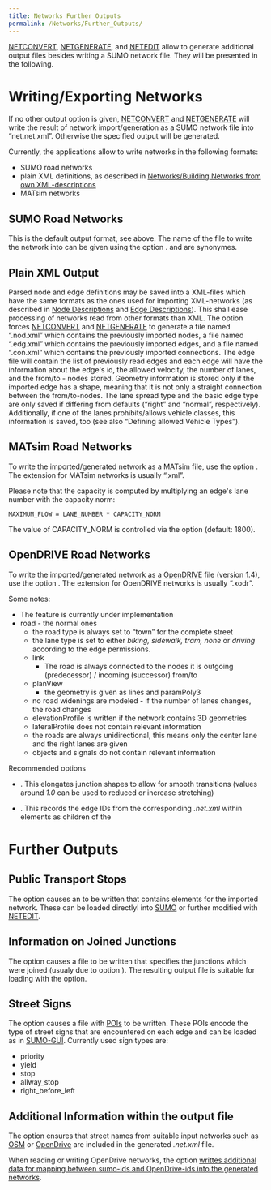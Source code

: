 ```yaml
---
title: Networks Further Outputs
permalink: /Networks/Further_Outputs/
---
```


[NETCONVERT](/NETCONVERT "wikilink"), [NETGENERATE](/NETGENERATE "wikilink"), and [NETEDIT](/NETEDIT "wikilink") allow to generate additional output files besides writing a SUMO network file. They will be presented in the following.

Writing/Exporting Networks
==========================

If no other output option is given, [NETCONVERT](/NETCONVERT "wikilink") and [NETGENERATE](/NETGENERATE "wikilink") will write the result of network import/generation as a SUMO network file into “net.net.xml”. Otherwise the specified output will be generated.

Currently, the applications allow to write networks in the following formats:

-   SUMO road networks
-   plain XML definitions, as described in [Networks/Building Networks from own XML-descriptions](/Networks/Building_Networks_from_own_XML-descriptions "wikilink")
-   MATsim networks

SUMO Road Networks
------------------

This is the default output format, see above. The name of the file to write the network into can be given using the option . and are synonymes.

Plain XML Output
----------------

Parsed node and edge definitions may be saved into a XML-files which have the same formats as the ones used for importing XML-networks (as described in [Node Descriptions](/Networks/Building_Networks_from_own_XML-descriptions#Node_Descriptions "wikilink") and [Edge Descriptions](/Networks/Building_Networks_from_own_XML-descriptions#Node_Descriptions "wikilink")). This shall ease processing of networks read from other formats than XML. The option forces [NETCONVERT](/NETCONVERT "wikilink") and [NETGENERATE](/NETGENERATE "wikilink") to generate a file named “.nod.xml” which contains the previously imported nodes, a file named “.edg.xml” which contains the previously imported edges, and a file named “.con.xml” which contains the previously imported connections. The edge file will contain the list of previously read edges and each edge will have the information about the edge's id, the allowed velocity, the number of lanes, and the from/to - nodes stored. Geometry information is stored only if the imported edge has a shape, meaning that it is not only a straight connection between the from/to-nodes. The lane spread type and the basic edge type are only saved if differing from defaults (“right” and “normal”, respectively). Additionally, if one of the lanes prohibits/allows vehicle classes, this information is saved, too (see also “Defining allowed Vehicle Types”).

MATsim Road Networks
--------------------

To write the imported/generated network as a MATsim file, use the option . The extension for MATsim networks is usually “.xml”.

Please note that the capacity is computed by multiplying an edge's lane number with the capacity norm:

`MAXIMUM_FLOW = LANE_NUMBER * CAPACITY_NORM`

The value of CAPACITY_NORM is controlled via the option (default: 1800).

OpenDRIVE Road Networks
-----------------------

To write the imported/generated network as a [OpenDRIVE](/Networks/Import/OpenDRIVE "wikilink") file (version 1.4), use the option . The extension for OpenDRIVE networks is usually “.xodr”.

Some notes:

-   The feature is currently under implementation
-   <span class="inlxml">road</span> - the normal ones
    -   the road <span class="inlxml">type</span> is always set to “<span class="inlxml">town</span>” for the complete street
    -   the lane <span class="inlxml">type</span> is set to either *biking, sidewalk, tram, none* or *driving* according to the edge permissions.
    -   <span class="inlxml">link</span>
        -   The road is always connected to the nodes it is outgoing (<span class="inlxml">predecessor</span>) / incoming (<span class="inlxml">successor</span>) from/to
    -   <span class="inlxml">planView</span>
        -   the geometry is given as lines and paramPoly3
    -   no road widenings are modeled - if the number of lanes changes, the road changes
    -   <span class="inlxml">elevationProfile</span> is written if the network contains 3D geometries
    -   <span class="inlxml">lateralProfile</span> does not contain relevant information
    -   the roads are always unidirectional, this means only the center lane and the right lanes are given
    -   <span class="inlxml">objects</span> and <span class="inlxml">signals</span> do not contain relevant information

Recommended options

-   . This elongates junction shapes to allow for smooth transitions (values around *1.0* can be used to reduced or increase stretching)

-   . This records the edge IDs from the corresponding *.net.xml* within elements as children of the

Further Outputs
===============

Public Transport Stops
----------------------

The option causes an to be written that contains elements for the imported network. These can be loaded directlyl into [SUMO](/SUMO "wikilink") or further modified with [NETEDIT](/NETEDIT "wikilink").

Information on Joined Junctions
-------------------------------

The option causes a file to be written that specifies the junctions which were joined (usualy due to option ). The resulting output file is suitable for loading with the option.

Street Signs
------------

The option causes a file with [POIs](/Simulation/Shapes#POI_.28Point_of_interest.29_Definitions "wikilink") to be written. These POIs encode the type of street signs that are encountered on each edge and can be loaded as in [SUMO-GUI](/SUMO-GUI "wikilink"). Currently used sign types are:

-   priority
-   yield
-   stop
-   allway_stop
-   right_before_left

Additional Information within the output file
---------------------------------------------

The option ensures that street names from suitable input networks such as [OSM](/Networks/Import/OpenStreetMap "wikilink") or [OpenDrive](/Networks/Import/OpenDRIVE "wikilink") are included in the generated *.net.xml* file.

When reading or writing OpenDrive networks, the option [writtes additional data for mapping between sumo-ids and OpenDrive-ids into the generated networks](/Networks/Import/OpenDRIVE#Referencing_original_IDs "wikilink").